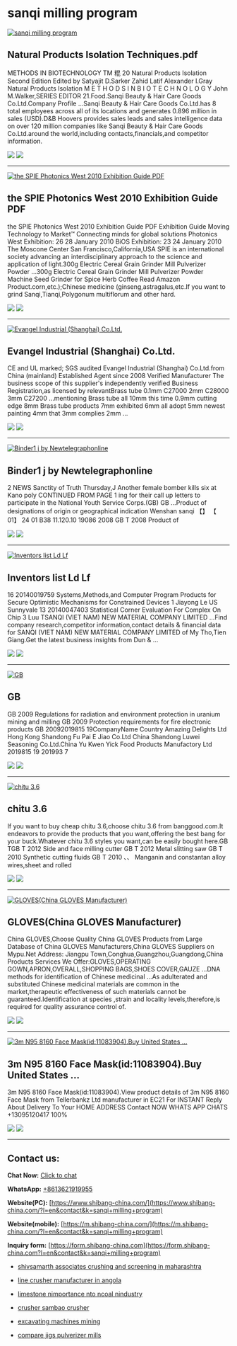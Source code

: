 # sanqi milling program

<a href="https://swt.shibang-china.com/?l=en&img&k=sanqi+milling+program" target="_blank">![sanqi milling program](http://static.shibang-china.com/all-800x300/736.jpg)</a>

## Natural Products Isolation Techniques.pdf
METHODS IN BIOTECHNOLOGY TM 䊐 20 Natural Products Isolation Second Edition Edited by Satyajit D.Sarker Zahid Latif Alexander I.Gray Natural Products Isolation M E T H O D S I N B I O T E C H N O L O G Y John M.Walker,SERIES EDITOR 21.Food.Sanqi Beauty &amp; Hair Care Goods Co.Ltd.Company Profile …Sanqi Beauty &amp; Hair Care Goods Co.Ltd.has 8 total employees across all of its locations and generates 0.896 million in sales (USD).D&amp;B Hoovers provides sales leads and sales intelligence data on over 120 million companies like Sanqi Beauty &amp; Hair Care Goods Co.Ltd.around the world,including contacts,financials,and competitor information.


<a href="https://whatsapp.shibangsoft.com/WhatsApp.php" target="_blank" title="WhatsApp">![](http://static.shibang-china.com/icon/whatsapp.png)</a> <a href="https://swt.shibang-china.com/?l=en&icon&k=sanqi+milling+program" target="_blank">![](http://static.shibang-china.com/icon/chat-en.png)</a>

---

<a href="https://swt.shibang-china.com/?l=en&img&k=sanqi+milling+program" target="_blank">![the SPIE Photonics West 2010 Exhibition Guide PDF](http://static.shibang-china.com/all-800x300/101.jpg)</a>

## the SPIE Photonics West 2010 Exhibition Guide PDF
the SPIE Photonics West 2010 Exhibition Guide PDF Exhibition Guide Moving Technology to Market™ Connecting minds for global solutions Photonics West Exhibition: 26 28 January 2010 BiOS Exhibition: 23 24 January 2010 The Moscone Center San Francisco,California,USA SPIE is an international society advancing an interdisciplinary approach to the science and application of light.300g Electric Cereal Grain Grinder Mill Pulverizer Powder …300g Electric Cereal Grain Grinder Mill Pulverizer Powder Machine Seed Grinder for Spice Herb Coffee Read Amazon Product.corn,etc.);Chinese medicine (ginseng,astragalus,etc.If you want to grind Sanqi,Tianqi,Polygonum multiflorum and other hard.


<a href="https://whatsapp.shibangsoft.com/WhatsApp.php" target="_blank" title="WhatsApp">![](http://static.shibang-china.com/icon/whatsapp.png)</a> <a href="https://swt.shibang-china.com/?l=en&icon&k=sanqi+milling+program" target="_blank">![](http://static.shibang-china.com/icon/chat-en.png)</a>

---

<a href="https://swt.shibang-china.com/?l=en&img&k=sanqi+milling+program" target="_blank">![Evangel Industrial (Shanghai) Co.Ltd.](http://static.shibang-china.com/all-800x300/1383.jpg)</a>

## Evangel Industrial (Shanghai) Co.Ltd.
CE and UL marked; SGS audited Evangel Industrial (Shanghai) Co.Ltd.from China (mainland) Established Agent since 2008 Verified Manufacturer The business scope of this supplier's independently verified Business Registration,as licensed by relevantBrass tube 0.1mm C27000 2mm C28000 3mm C27200 …mentioning Brass tube all 10mm this time 0.9mm cutting edge 8mm Brass tube products 7mm exhibited 6mm all adopt 5mm newest painting 4mm that 3mm complies 2mm …


<a href="https://whatsapp.shibangsoft.com/WhatsApp.php" target="_blank" title="WhatsApp">![](http://static.shibang-china.com/icon/whatsapp.png)</a> <a href="https://swt.shibang-china.com/?l=en&icon&k=sanqi+milling+program" target="_blank">![](http://static.shibang-china.com/icon/chat-en.png)</a>

---

<a href="https://swt.shibang-china.com/?l=en&img&k=sanqi+milling+program" target="_blank">![Binder1 j by Newtelegraphonline](http://static.shibang-china.com/all-800x300/989.jpg)</a>

## Binder1 j by Newtelegraphonline
2 NEWS Sanctity of Truth Thursday,J Another female bomber kills six at Kano poly CONTINUED FROM PAGE 1 ing for their call up letters to participate in the National Youth Service Corps.(GB) GB …Product of designations of origin or geographical indication Wenshan sanqi 【】 【 01】 24 01 B38 11.120.10 19086 2008 GB T 2008 Product of


<a href="https://whatsapp.shibangsoft.com/WhatsApp.php" target="_blank" title="WhatsApp">![](http://static.shibang-china.com/icon/whatsapp.png)</a> <a href="https://swt.shibang-china.com/?l=en&icon&k=sanqi+milling+program" target="_blank">![](http://static.shibang-china.com/icon/chat-en.png)</a>

---

<a href="https://swt.shibang-china.com/?l=en&img&k=sanqi+milling+program" target="_blank">![Inventors list Ld Lf](http://static.shibang-china.com/all-800x300/877.jpg)</a>

## Inventors list Ld Lf
16 20140019759 Systems,Methods,and Computer Program Products for Secure Optimistic Mechanisms for Constrained Devices 1 Jiayong Le US Sunnyvale 13 20140047403 Statistical Corner Evaluation For Complex On Chip 3 Luu TSANQI (VIET NAM) NEW MATERIAL COMPANY LIMITED …Find company research,competitor information,contact details &amp; financial data for SANQI (VIET NAM) NEW MATERIAL COMPANY LIMITED of My Tho,Tien Giang.Get the latest business insights from Dun &amp; …


<a href="https://whatsapp.shibangsoft.com/WhatsApp.php" target="_blank" title="WhatsApp">![](http://static.shibang-china.com/icon/whatsapp.png)</a> <a href="https://swt.shibang-china.com/?l=en&icon&k=sanqi+milling+program" target="_blank">![](http://static.shibang-china.com/icon/chat-en.png)</a>

---

<a href="https://swt.shibang-china.com/?l=en&img&k=sanqi+milling+program" target="_blank">![GB](http://static.shibang-china.com/all-800x300/307.jpg)</a>

## GB
GB 2009 Regulations for radiation and environment protection in uranium mining and milling GB 2009 Protection requirements for fire electronic products GB 20092019815 19CompanyName Country Amazing Delights Ltd Hong Kong Shandong Fu Pai E Jiao Co.Ltd China Shandong Luwei Seasoning Co.Ltd.China Yu Kwen Yick Food Products Manufactory Ltd 2019815 19 201993 7


<a href="https://whatsapp.shibangsoft.com/WhatsApp.php" target="_blank" title="WhatsApp">![](http://static.shibang-china.com/icon/whatsapp.png)</a> <a href="https://swt.shibang-china.com/?l=en&icon&k=sanqi+milling+program" target="_blank">![](http://static.shibang-china.com/icon/chat-en.png)</a>

---

<a href="https://swt.shibang-china.com/?l=en&img&k=sanqi+milling+program" target="_blank">![chitu 3.6](http://static.shibang-china.com/all-800x300/1516.jpg)</a>

## chitu 3.6
If you want to buy cheap chitu 3.6,choose chitu 3.6 from banggood.com.It endeavors to provide the products that you want,offering the best bang for your buck.Whatever chitu 3.6 styles you want,can be easily bought here.GB TGB T 2012 Side and face milling cutter GB T 2012 Metal slitting saw GB T 2010 Synthetic cutting fluids GB T 2010 、、 Manganin and constantan alloy wires,sheet and rolled


<a href="https://whatsapp.shibangsoft.com/WhatsApp.php" target="_blank" title="WhatsApp">![](http://static.shibang-china.com/icon/whatsapp.png)</a> <a href="https://swt.shibang-china.com/?l=en&icon&k=sanqi+milling+program" target="_blank">![](http://static.shibang-china.com/icon/chat-en.png)</a>

---

<a href="https://swt.shibang-china.com/?l=en&img&k=sanqi+milling+program" target="_blank">![GLOVES(China GLOVES Manufacturer)](http://static.shibang-china.com/all-800x300/394.jpg)</a>

## GLOVES(China GLOVES Manufacturer)
China GLOVES,Choose Quality China GLOVES Products from Large Database of China GLOVES Manufacturers,China GLOVES Suppliers on Mypu.Net Address: Jiangpu Town,Conghua,Guangzhou,Guangdong,China Products Services We Offer:GLOVES,OPERATING GOWN,APRON,OVERALL,SHOPPING BAGS,SHOES COVER,GAUZE …DNA methods for identification of Chinese medicinal …As adulterated and substituted Chinese medicinal materials are common in the market,therapeutic effectiveness of such materials cannot be guaranteed.Identification at species ,strain and locality levels,therefore,is required for quality assurance control of.


<a href="https://whatsapp.shibangsoft.com/WhatsApp.php" target="_blank" title="WhatsApp">![](http://static.shibang-china.com/icon/whatsapp.png)</a> <a href="https://swt.shibang-china.com/?l=en&icon&k=sanqi+milling+program" target="_blank">![](http://static.shibang-china.com/icon/chat-en.png)</a>

---

<a href="https://swt.shibang-china.com/?l=en&img&k=sanqi+milling+program" target="_blank">![3m N95 8160 Face Mask(id:11083904).Buy United States …](http://static.shibang-china.com/all-800x300/1508.jpg)</a>

## 3m N95 8160 Face Mask(id:11083904).Buy United States …
3m N95 8160 Face Mask(id:11083904).View product details of 3m N95 8160 Face Mask from Tellerbankz Ltd manufacturer in EC21 For INSTANT Reply About Delivery To Your HOME ADDRESS Contact NOW WHATS APP CHATS +13095120417 100%

<a href="https://whatsapp.shibangsoft.com/WhatsApp.php" target="_blank" title="WhatsApp">![](http://static.shibang-china.com/icon/whatsapp.png)</a> <a href="https://swt.shibang-china.com/?l=en&icon&k=sanqi+milling+program" target="_blank">![](http://static.shibang-china.com/icon/chat-en.png)</a>

---
## Contact us:

**Chat Now:** [Click to chat](https://swt.shibang-china.com?l=en&contact&k=sanqi+milling+program)

**WhatsApp:**  [+8613621919955](https://whatsapp.shibangsoft.com/WhatsApp.php)

**Website(PC):** [https://www.shibang-china.com/](https://www.shibang-china.com/?l=en&contact&k=sanqi+milling+program)

**Website(mobile):** [https://m.shibang-china.com/](https://m.shibang-china.com/?l=en&contact&k=sanqi+milling+program)

**Inquiry form:** [https://form.shibang-china.com](https://form.shibang-china.com?l=en&contact&k=sanqi+milling+program)

* [shivsamarth associates crushing and screening in maharashtra](../131/shivsamarth%20associates%20crushing%20and%20screening%20in%20maharashtra.md)

* [line crusher manufacturer in angola](../130/line%20crusher%20manufacturer%20in%20angola.md)

* [limestone nimportance nto ncoal nindustry](../139/limestone%20nimportance%20nto%20ncoal%20nindustry.md)

* [crusher sambao crusher](../130/crusher%20sambao%20crusher.md)

* [excavating machines mining](../126/excavating%20machines%20mining.md)

* [compare jigs pulverizer mills](../137/compare%20jigs%20pulverizer%20mills.md)